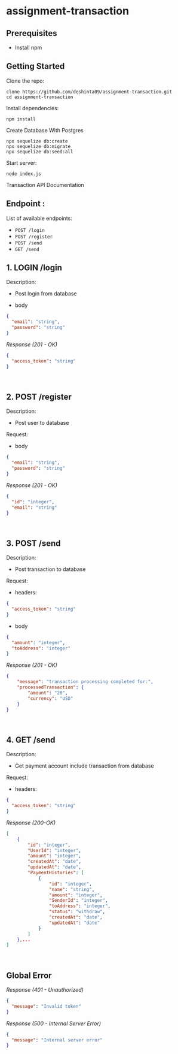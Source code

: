 # assignment-transaction

## Prerequisites
- Install npm
## Getting Started
Clone the repo: 
```
clone https://github.com/deshinta09/assignment-transaction.git
cd assignment-transaction
```

Install dependencies:
```
npm install
```

Create Database With Postgres
```
npx sequelize db:create
npx sequelize db:migrate
npx sequelize db:seed:all
```

Start server:
```
node index.js
```

Transaction API Documentation

## Endpoint :
List of available endpoints:

- `POST /login`
- `POST /register`
- `POST /send`
- `GET /send`

## 1. LOGIN /login
Description:
- Post login from database

- body
```json
{
  "email": "string",
  "password": "string"
}
```

_Response (201 - OK)_
```json
{
  "access_token": "string"
}
```
&nbsp;

## 2. POST /register
Description:
- Post user to database

Request:
- body
```json
{
  "email": "string",
  "password": "string"
}
```

_Response (201 - OK)_
```json
{
  "id": "integer",
  "email": "string"
}
```
&nbsp;

## 3. POST /send
Description:
- Post transaction to database

Request:
- headers: 

```json
{
  "access_token": "string"
}
```

- body
```json
{
  "amount": "integer",
  "toAddress": "integer"
}
```

_Response (201 - OK)_
```json
{
    "message": "transaction processing completed for:",
    "processedTransaction": {
        "amount": "20",
        "currency": "USD"
    }
}
```
&nbsp;

## 4. GET /send
Description:
- Get payment account include transaction from database

Request:
- headers: 

```json
{
  "access_token": "string"
}
```

_Response (200-OK)_
```json
[
    {
        "id": "integer",
        "UserId": "integer",
        "amount": "integer",
        "createdAt": "date",
        "updatedAt": "date",
        "PaymentHistories": [
            {
                "id": "integer",
                "name": "string",
                "amount": "integer",
                "SenderId": "integer",
                "toAddress": "integer",
                "status": "withdraw",
                "createdAt": "date",
                "updatedAt": "date"
            }
        ]
    },...
]
```
&nbsp;

## Global Error

_Response (401 - Unauthorized)_

```json
{
  "message": "Invalid token"
}
```

_Response (500 - Internal Server Error)_

```json
{
  "message": "Internal server error"
}
```